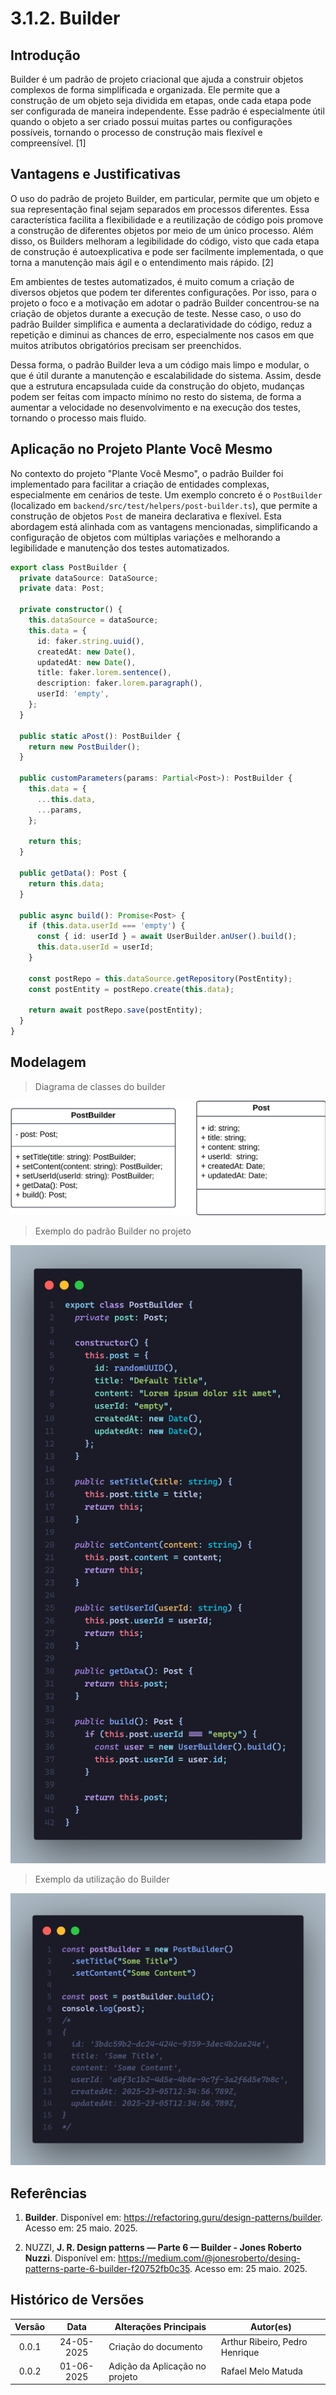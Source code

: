 # 3.1.2. Builder

## Introdução

Builder é um padrão de projeto criacional que ajuda a construir objetos complexos de forma simplificada e organizada. Ele permite que a construção de um objeto seja dividida em etapas, onde cada etapa pode ser configurada de maneira independente. Esse padrão é especialmente útil quando o objeto a ser criado possui muitas partes ou configurações possíveis, tornando o processo de construção mais flexível e compreensível. [1]

## Vantagens e Justificativas

O uso do padrão de projeto Builder, em particular, permite que um objeto e sua representação final sejam separados em processos diferentes. Essa característica facilita a flexibilidade e a reutilização de código pois promove a construção de diferentes objetos por meio de um único processo. Além disso, os Builders melhoram a legibilidade do código, visto que cada etapa de construção é autoexplicativa e pode ser facilmente implementada, o que torna a manutenção mais ágil e o entendimento mais rápido. [2]

Em ambientes de testes automatizados, é muito comum a criação de diversos objetos que podem ter diferentes configurações.
Por isso, para o projeto o foco e a motivação em adotar o padrão Builder concentrou-se na criação de objetos durante a execução de teste. Nesse caso, o uso do padrão Builder simplifica e aumenta a declaratividade do código, reduz a repetição e diminui as chances de erro, especialmente nos casos em que muitos atributos obrigatórios precisam ser preenchidos.

Dessa forma, o padrão Builder leva a um código mais limpo e modular, o que é útil durante a manutenção e escalabilidade do sistema. Assim, desde que a estrutura encapsulada cuide da construção do objeto, mudanças podem ser feitas com impacto mínimo no resto do sistema, de forma a aumentar a velocidade no desenvolvimento e na execução dos testes, tornando o processo mais fluido.

## Aplicação no Projeto Plante Você Mesmo

No contexto do projeto "Plante Você Mesmo", o padrão Builder foi implementado para facilitar a criação de entidades complexas, especialmente em cenários de teste. Um exemplo concreto é o `PostBuilder` (localizado em `backend/src/test/helpers/post-builder.ts`), que permite a construção de objetos `Post` de maneira declarativa e flexível. Esta abordagem está alinhada com as vantagens mencionadas, simplificando a configuração de objetos com múltiplas variações e melhorando a legibilidade e manutenção dos testes automatizados.

```ts
export class PostBuilder {
  private dataSource: DataSource;
  private data: Post;

  private constructor() {
    this.dataSource = dataSource;
    this.data = {
      id: faker.string.uuid(),
      createdAt: new Date(),
      updatedAt: new Date(),
      title: faker.lorem.sentence(),
      description: faker.lorem.paragraph(),
      userId: 'empty',
    };
  }

  public static aPost(): PostBuilder {
    return new PostBuilder();
  }

  public customParameters(params: Partial<Post>): PostBuilder {
    this.data = {
      ...this.data,
      ...params,
    };

    return this;
  }

  public getData(): Post {
    return this.data;
  }

  public async build(): Promise<Post> {
    if (this.data.userId === 'empty') {
      const { id: userId } = await UserBuilder.anUser().build();
      this.data.userId = userId;
    }

    const postRepo = this.dataSource.getRepository(PostEntity);
    const postEntity = postRepo.create(this.data);

    return await postRepo.save(postEntity);
  }
}
```

## Modelagem

> Diagrama de classes do builder

![Diagrama de classes do Builder](../../assets/builder-class.png)

> Exemplo do padrão Builder no projeto

![Post Builder](../../assets/post-builder.png)

> Exemplo da utilização do Builder

![Uso do Builder](../../assets/builder-usage.png)

## Referências

1. **Builder**. Disponível em: <https://refactoring.guru/design-patterns/builder>. Acesso em: 25 maio. 2025.

2. NUZZI, **J. R. Design patterns — Parte 6 — Builder - Jones Roberto Nuzzi**. Disponível em: <https://medium.com/@jonesroberto/desing-patterns-parte-6-builder-f20752fb0c35>. Acesso em: 25 maio. 2025.

## Histórico de Versões

| Versão | Data       | Alterações Principais               | Autor(es)                      |
|:------:|:----------:|-------------------------------------| ------------------------------ |
| 0.0.1  | 24-05-2025 | Criação do documento                | Arthur Ribeiro, Pedro Henrique |
| 0.0.2  | 01-06-2025 | Adição da Aplicação no projeto        | Rafael Melo Matuda                          |
